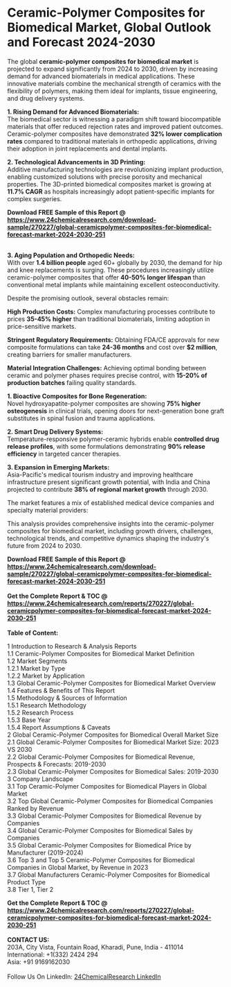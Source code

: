 <h1>Ceramic-Polymer Composites for Biomedical Market, Global Outlook and Forecast 2024-2030</h1><p>The global <strong>ceramic-polymer composites for biomedical market</strong> is projected to expand significantly from 2024 to 2030, driven by increasing demand for advanced biomaterials in medical applications. These innovative materials combine the mechanical strength of ceramics with the flexibility of polymers, making them ideal for implants, tissue engineering, and drug delivery systems.</p><p><strong>1. Rising Demand for Advanced Biomaterials:</strong><br>
The biomedical sector is witnessing a paradigm shift toward biocompatible materials that offer reduced rejection rates and improved patient outcomes. Ceramic-polymer composites have demonstrated <strong>32% lower complication rates</strong> compared to traditional materials in orthopedic applications, driving their adoption in joint replacements and dental implants.</p><p><strong>2. Technological Advancements in 3D Printing:</strong><br>
Additive manufacturing technologies are revolutionizing implant production, enabling customized solutions with precise porosity and mechanical properties. The 3D-printed biomedical composites market is growing at <strong>11.7% CAGR</strong> as hospitals increasingly adopt patient-specific implants for complex surgeries.</p><div><b>Download FREE Sample of this Report @ 
            <a href="https://www.24chemicalresearch.com/download-sample/270227/global-ceramicpolymer-composites-for-biomedical-forecast-market-2024-2030-251">
            https://www.24chemicalresearch.com/download-sample/270227/global-ceramicpolymer-composites-for-biomedical-forecast-market-2024-2030-251</a></b></div><br><p><strong>3. Aging Population and Orthopedic Needs:</strong><br>
With over <strong>1.4 billion people</strong> aged 60+ globally by 2030, the demand for hip and knee replacements is surging. These procedures increasingly utilize ceramic-polymer composites that offer <strong>40-50% longer lifespan</strong> than conventional metal implants while maintaining excellent osteoconductivity.</p><p>Despite the promising outlook, several obstacles remain:</p><p><strong>High Production Costs:</strong> Complex manufacturing processes contribute to prices <strong>35-45% higher</strong> than traditional biomaterials, limiting adoption in price-sensitive markets.</p><p><strong>Stringent Regulatory Requirements:</strong> Obtaining FDA/CE approvals for new composite formulations can take <strong>24-36 months</strong> and cost over <strong>$2 million</strong>, creating barriers for smaller manufacturers.</p><p><strong>Material Integration Challenges:</strong> Achieving optimal bonding between ceramic and polymer phases requires precise control, with <strong>15-20% of production batches</strong> failing quality standards.</p><p><strong>1. Bioactive Composites for Bone Regeneration:</strong><br>
Novel hydroxyapatite-polymer composites are showing <strong>75% higher osteogenesis</strong> in clinical trials, opening doors for next-generation bone graft substitutes in spinal fusion and trauma applications.</p><p><strong>2. Smart Drug Delivery Systems:</strong><br>
Temperature-responsive polymer-ceramic hybrids enable <strong>controlled drug release profiles</strong>, with some formulations demonstrating <strong>90% release efficiency</strong> in targeted cancer therapies.</p><p><strong>3. Expansion in Emerging Markets:</strong><br>
Asia-Pacific's medical tourism industry and improving healthcare infrastructure present significant growth potential, with India and China projected to contribute <strong>38% of regional market growth</strong> through 2030.</p><p>The market features a mix of established medical device companies and specialty material providers:</p><p>This analysis provides comprehensive insights into the ceramic-polymer composites for biomedical market, including growth drivers, challenges, technological trends, and competitive dynamics shaping the industry's future from 2024 to 2030.</p><div><b>Download FREE Sample of this Report @ 
            <a href="https://www.24chemicalresearch.com/download-sample/270227/global-ceramicpolymer-composites-for-biomedical-forecast-market-2024-2030-251">
            https://www.24chemicalresearch.com/download-sample/270227/global-ceramicpolymer-composites-for-biomedical-forecast-market-2024-2030-251</a></b></div><br><div><b>Get the Complete Report & TOC @ 
            <a href="https://www.24chemicalresearch.com/reports/270227/global-ceramicpolymer-composites-for-biomedical-forecast-market-2024-2030-251">
            https://www.24chemicalresearch.com/reports/270227/global-ceramicpolymer-composites-for-biomedical-forecast-market-2024-2030-251</a></b></div><br>
            <b>Table of Content:</b><p>1 Introduction to Research & Analysis Reports<br />
    1.1 Ceramic-Polymer Composites for Biomedical Market Definition<br />
    1.2 Market Segments<br />
        1.2.1 Market by Type<br />
        1.2.2 Market by Application<br />
    1.3 Global Ceramic-Polymer Composites for Biomedical Market Overview<br />
    1.4 Features & Benefits of This Report<br />
    1.5 Methodology & Sources of Information<br />
        1.5.1 Research Methodology<br />
        1.5.2 Research Process<br />
        1.5.3 Base Year<br />
        1.5.4 Report Assumptions & Caveats<br />
2 Global Ceramic-Polymer Composites for Biomedical Overall Market Size<br />
    2.1 Global Ceramic-Polymer Composites for Biomedical Market Size: 2023 VS 2030<br />
    2.2 Global Ceramic-Polymer Composites for Biomedical Revenue, Prospects & Forecasts: 2019-2030<br />
    2.3 Global Ceramic-Polymer Composites for Biomedical Sales: 2019-2030<br />
3 Company Landscape<br />
    3.1 Top Ceramic-Polymer Composites for Biomedical Players in Global Market<br />
    3.2 Top Global Ceramic-Polymer Composites for Biomedical Companies Ranked by Revenue<br />
    3.3 Global Ceramic-Polymer Composites for Biomedical Revenue by Companies<br />
    3.4 Global Ceramic-Polymer Composites for Biomedical Sales by Companies<br />
    3.5 Global Ceramic-Polymer Composites for Biomedical Price by Manufacturer (2019-2024)<br />
    3.6 Top 3 and Top 5 Ceramic-Polymer Composites for Biomedical Companies in Global Market, by Revenue in 2023<br />
    3.7 Global Manufacturers Ceramic-Polymer Composites for Biomedical Product Type<br />
    3.8 Tier 1, Tier 2</p><div><b>Get the Complete Report & TOC @ 
            <a href="https://www.24chemicalresearch.com/reports/270227/global-ceramicpolymer-composites-for-biomedical-forecast-market-2024-2030-251">
            https://www.24chemicalresearch.com/reports/270227/global-ceramicpolymer-composites-for-biomedical-forecast-market-2024-2030-251</a></b></div><br><b>CONTACT US:</b><br>
            203A, City Vista, Fountain Road, Kharadi, Pune, India - 411014<br>
            International: +1(332) 2424 294<br>
            Asia: +91 9169162030 <br><br>
            Follow Us On LinkedIn: <a href="https://www.linkedin.com/company/24chemicalresearch/">24ChemicalResearch LinkedIn</a>